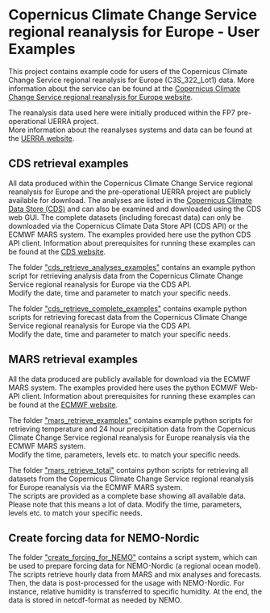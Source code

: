 # Copernicus Climate Change Service regional reanalysis for Europe - User Examples

This project contains example code for users of the Copernicus Climate Change Service regional reanalysis for Europe (C3S_322_Lot1) data. More information about the service can be found at the [Copernicus Climate Change Service regional reanalysis for Europe website](https://climate.copernicus.eu/copernicus-regional-reanalysis-europe-cerra).

The reanalysis data used here were initially produced within the FP7 pre-operational UERRA project.<br />
More information about the reanalyses systems and data can be found at the [UERRA website](http://www.uerra.eu/).

## CDS retrieval examples
All data produced within the Copernicus Climate Change Service regional reanalysis for Europe and the pre-operational UERRA project are publicly available for download. The analyses are listed in the [Copernicus Climate Data Store (CDS)](https://cds.climate.copernicus.eu/cdsapp#!/search?type=dataset&text=uerra) and can also be examined and downloaded using the CDS web GUI. The complete datasets (including forecast data) can only be downloaded via the Copernicus Climate Data Store API (CDS API) or the ECMWF MARS system.
The examples provided here use the python CDS API client.
Information about prerequisites for running these examples can be found at the [CDS website](https://cds.climate.copernicus.eu/api-how-to).

The folder ["cds_retrieve_analyses_examples"](cds_retrieve_analyses_examples/) contains an example python script for retrieving analysis data from the Copernicus Climate Change Service regional reanalysis for Europe via the CDS API.<br />
Modify the date, time and parameter to match your specific needs.

The folder ["cds_retrieve_complete_examples"](cds_retrieve_analyses_examples/) contains example python scripts for retrieving forecast data from the Copernicus Climate Change Service regional reanalysis for Europe via the CDS API.<br />
Modify the date, time and parameter to match your specific needs.

## MARS retrieval examples
All the data produced are publicly available for download via the ECMWF MARS system.
The examples provided here uses the python ECMWF Web-API client.
Information about prerequisites for running these examples can be found at the [ECMWF website](https://software.ecmwf.int/wiki/display/WEBAPI/Access+ECMWF+Public+Datasets).

The folder ["mars_retrieve_examples"](mars_retrieve_examples/) contains example python scripts for retrieving temperature and 24 hour precipitation data from the Copernicus Climate Change Service regional reanalysis for Europe reanalysis via the ECMWF MARS system.<br />
Modify the time, parameters, levels etc. to match your specific needs.

The folder ["mars_retrieve_total"](mars_retrieve_total/) contains python scripts for retrieving all datasets from the Copernicus Climate Change Service regional reanalysis for Europe reanalysis via the ECMWF MARS system.<br />
The scripts are provided as a complete base showing all available data. Please note that this means a lot of data. Modify the time, parameters, levels etc. to match your specific needs.

## Create forcing data for NEMO-Nordic
The folder ["create_forcing_for_NEMO"](create_forcing_for_NEMO/) contains a script system, which can be used to prepare forcing data for NEMO-Nordic (a regional ocean model). The scripts retrieve hourly data from MARS and mix analyses and forecasts. Then, the data is post-processed for the usage with NEMO-Nordic. For instance, relative humidity is transferred to specific humidity. At the end, the data is stored in netcdf-format as needed by NEMO.

